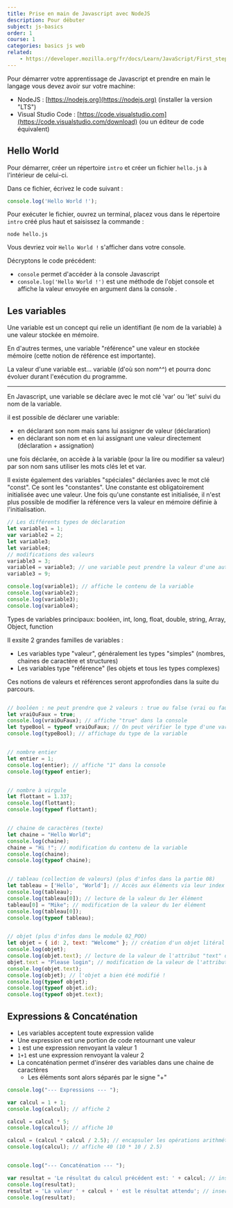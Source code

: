 ```yaml
---
title: Prise en main de Javascript avec NodeJS
description: Pour débuter
subject: js-basics
order: 1
course: 1
categories: basics js web
related: 
    - https://developer.mozilla.org/fr/docs/Learn/JavaScript/First_steps
---
```



Pour démarrer votre apprentissage de Javascript et prendre en main le langage vous devez avoir sur votre machine: 

- NodeJS : [https://nodejs.org](https://nodejs.org) (installer la version "LTS")
- Visual Studio Code : [https://code.visualstudio.com](https://code.visualstudio.com/download) (ou un éditeur de code équivalent)


## Hello World

Pour démarrer, créer un répertoire `intro` et créer un fichier `hello.js` à l'intérieur de celui-ci.

Dans ce fichier, écrivez le code suivant :

```js
console.log('Hello World !');
```

Pour exécuter le fichier, ouvrez un terminal, placez vous dans le répertoire `intro` créé plus haut et saisissez la commande :

```shell
node hello.js
```

Vous devriez voir `Hello World !` s'afficher dans votre console.

Décryptons le code précédent: 

- `console` permet d'accéder à la console Javascript
- `console.log('Hello World !')` est une méthode de l'objet console et affiche la valeur envoyée en argument dans la console .


## Les variables 

Une variable est un concept qui relie un identifiant (le nom de la variable) à une valeur stockée en mémoire.

En d'autres termes, une variable "référence" une valeur en stockée mémoire (cette notion de référence est importante).

La valeur d'une variable est... variable (d'où son nom^^) et pourra donc évoluer durant l'exécution du programme.

---

En Javascript, une variable se déclare avec le mot clé 'var' ou 'let' suivi du nom de la variable.

il est possible de déclarer une variable: 
- en déclarant son nom mais sans lui assigner de valeur (déclaration)
- en déclarant son nom et en lui assignant une valeur directement (déclaration + assignation)

une fois déclarée, on accède à la variable (pour la lire ou modifier sa valeur) par son nom sans utiliser les mots clés let et var.

Il existe également des variables "spéciales" déclarées avec le mot clé "const". Ce sont les "constantes". Une constante est obligatoirement initialisée avec une valeur. Une fois qu'une constante est initialisée, il n'est plus possible de modifier la référence vers la valeur en mémoire définie à l'initialisation.

```js
// Les différents types de déclaration
let variable1 = 1;
var variable2 = 2;
let variable3;
let variable4;
// modifications des valeurs
variable3 = 3;
variable4 = variable3; // une variable peut prendre la valeur d'une autre variable
variable3 = 9;

console.log(variable1); // affiche le contenu de la variable
console.log(variable2);
console.log(variable3);
console.log(variable4);
```

Types de variables principaux: booléen, int, long, float, double, string, Array, Object, function

Il exsite 2 grandes familles de variables :
- Les variables type "valeur", généralement les types "simples" (nombres, chaines de caractère et structures)
- Les variables type "référence" (les objets et tous les types complexes)

Ces notions de valeurs et références seront approfondies dans la suite du parcours.

```js

// booléen : ne peut prendre que 2 valeurs : true ou false (vrai ou faux)
let vraiOuFaux = true;
console.log(vraiOuFaux); // affiche "true" dans la console
let typeBool = typeof vraiOuFaux; // On peut vérifier le type d'une variable grâce à typeof
console.log(typeBool); // affichage du type de la variable


// nombre entier
let entier = 1;
console.log(entier); // affiche "1" dans la console
console.log(typeof entier);


// nombre à virgule
let flottant = 1.337;
console.log(flottant);
console.log(typeof flottant);


// chaine de caractères (texte)
let chaine = "Hello World";
console.log(chaine);
chaine = "Hi !"; // modification du contenu de la variable
console.log(chaine);
console.log(typeof chaine);


// tableau (collection de valeurs) (plus d'infos dans la partie 08)
let tableau = ['Hello', 'World']; // Accès aux éléments via leur index (0 = 1er élement, 1 = 2ème élement, etc...)
console.log(tableau);
console.log(tableau[0]); // lecture de la valeur du 1er élément
tableau[0] = "Mike"; // modification de la valeur du 1er élément
console.log(tableau[0]); 
console.log(typeof tableau);


// objet (plus d'infos dans le module 02_POO)
let objet = { id: 2, text: "Welcome" }; // création d'un objet litéral avec 2 attributs: id et text 
console.log(objet);
console.log(objet.text); // lecture de la valeur de l'attribut "text" de l'objet précédent
objet.text = "Please login"; // modification de la valeur de l'attribut "text" de l'objet précédent
console.log(objet.text); 
console.log(objet); // l'objet a bien été modifié !
console.log(typeof objet);
console.log(typeof objet.id);
console.log(typeof objet.text);
```

## Expressions & Concaténation
- Les variables acceptent toute expression valide
- Une expression est une portion de code retournant une valeur
- `1` est une expression renvoyant la valeur 1
- `1+1` est une expression renvoyant la valeur 2
- La concaténation permet d'insérer des variables dans une chaine de caractères
    - Les éléments sont alors séparés par le signe "+"

```js
console.log("--- Expressions --- "); 

var calcul = 1 + 1;
console.log(calcul); // affiche 2

calcul = calcul * 5;
console.log(calcul); // affiche 10

calcul = (calcul * calcul / 2.5); // encapsuler les opérations arithmétiques dans des parenthèses est une bonne pratique
console.log(calcul); // affiche 40 (10 * 10 / 2.5)


console.log("--- Concaténation --- "); 

var resultat = 'Le résultat du calcul précédent est: ' + calcul; // insertion de la valeur de la variable "calcul" à la fin d'une chaine
console.log(resultat);
resultat = 'La valeur ' + calcul + ' est le résultat attendu'; // insertion de la valeur de la variable "calcul" au sein d'une chaine
console.log(resultat);
```